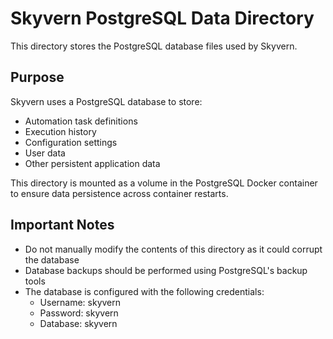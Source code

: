 # Skyvern PostgreSQL Data Directory

This directory stores the PostgreSQL database files used by Skyvern.

## Purpose

Skyvern uses a PostgreSQL database to store:
- Automation task definitions
- Execution history
- Configuration settings
- User data
- Other persistent application data

This directory is mounted as a volume in the PostgreSQL Docker container to ensure data persistence across container restarts.

## Important Notes

- Do not manually modify the contents of this directory as it could corrupt the database
- Database backups should be performed using PostgreSQL's backup tools
- The database is configured with the following credentials:
  - Username: skyvern
  - Password: skyvern
  - Database: skyvern